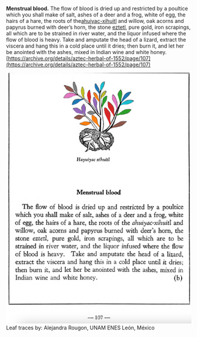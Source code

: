 **Menstrual blood.** The flow of blood is dried up and restricted by a poultice which you shall make of salt, ashes of a deer and a frog, white of egg, the hairs of a hare, the roots of the[ahuiyac-xihuitl](Ahuiyac-xihuitl.md) and willow, oak acorns and papyrus burned with deer’s horn, the stone [eztetl](eztetl.md), pure gold, iron scrapings, all which are to be strained in river water, and the liquor infused where the flow of blood is heavy. Take and amputate the head of a lizard, extract the viscera and hang this in a cold place until it dries; then burn it, and let her be anointed with the ashes, mixed in Indian wine and white honey.  
[https://archive.org/details/aztec-herbal-of-1552/page/107](https://archive.org/details/aztec-herbal-of-1552/page/107)  


![A_p107.png](assets/A_p107.png)  
Leaf traces by: Alejandra Rougon, UNAM ENES León, México  